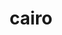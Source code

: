 ---
image:
  featured: 'true'
  path: /assets/images/projects/cairo.png
permalink: /engineering/projects/cairo/
project_link_name: cairo
project_maintainers: ''
project_stats: 'true'
project_url: n/a
title: cairo
display: false
---
